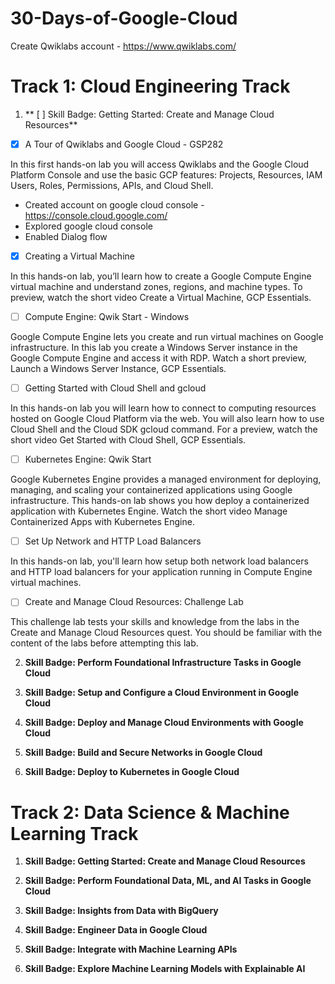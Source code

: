 # 30-Days-of-Google-Cloud

Create Qwiklabs account - https://www.qwiklabs.com/

# Track 1: Cloud Engineering Track

1. ** [ ] Skill Badge: Getting Started: Create and Manage Cloud Resources**

- [x] A Tour of Qwiklabs and Google Cloud - GSP282

In this first hands-on lab you will access Qwiklabs and the Google Cloud Platform Console and use the basic GCP features: Projects, Resources, IAM Users, Roles, Permissions, APIs, and Cloud Shell.
  - Created account on google cloud console - https://console.cloud.google.com/
  - Explored google cloud console
  - Enabled Dialog flow

- [x] Creating a Virtual Machine

In this hands-on lab, you’ll learn how to create a Google Compute Engine virtual machine and understand zones, regions, and machine types. To preview, watch the short video Create a Virtual Machine, GCP Essentials.


- [ ] Compute Engine: Qwik Start - Windows

Google Compute Engine lets you create and run virtual machines on Google infrastructure. In this lab you create a Windows Server instance in the Google Compute Engine and access it with RDP. Watch a short preview, Launch a Windows Server Instance, GCP Essentials.


- [ ] Getting Started with Cloud Shell and gcloud

In this hands-on lab you will learn how to connect to computing resources hosted on Google Cloud Platform via the web. You will also learn how to use Cloud Shell and the Cloud SDK gcloud command. For a preview, watch the short video Get Started with Cloud Shell, GCP Essentials.


- [ ] Kubernetes Engine: Qwik Start

Google Kubernetes Engine provides a managed environment for deploying, managing, and scaling your containerized applications using Google infrastructure. This hands-on lab shows you how deploy a containerized application with Kubernetes Engine. Watch the short video Manage Containerized Apps with Kubernetes Engine.


- [ ] Set Up Network and HTTP Load Balancers

In this hands-on lab, you'll learn how setup both network load balancers and HTTP load balancers for your application running in Compute Engine virtual machines.


- [ ] Create and Manage Cloud Resources: Challenge Lab

This challenge lab tests your skills and knowledge from the labs in the Create and Manage Cloud Resources quest. You should be familiar with the content of the labs before attempting this lab.




2. **Skill Badge: Perform Foundational Infrastructure Tasks in Google Cloud**



3. **Skill Badge: Setup and Configure a Cloud Environment in Google Cloud**



4.  **Skill Badge: Deploy and Manage Cloud Environments with Google Cloud**



5. **Skill Badge: Build and Secure Networks in Google Cloud**



6. **Skill Badge: Deploy to Kubernetes in Google Cloud**



# Track 2: Data Science & Machine Learning Track

1. **Skill Badge: Getting Started: Create and Manage Cloud Resources**



2. **Skill Badge: Perform Foundational Data, ML, and AI Tasks in Google Cloud**



3. **Skill Badge: Insights from Data with BigQuery**



4. **Skill Badge: Engineer Data in Google Cloud**



5. **Skill Badge: Integrate with Machine Learning APIs**



6. **Skill Badge: Explore Machine Learning Models with Explainable AI**

